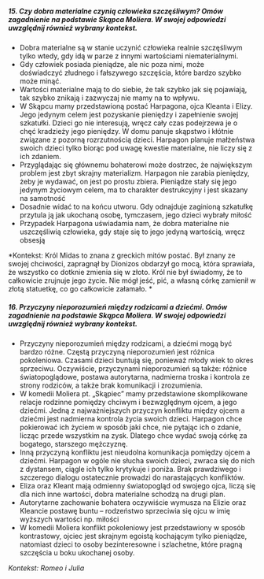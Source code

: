 ##### 15. Czy dobra materialne czynią człowieka szczęśliwym? Omów zagadnienie na podstawie Skąpca Moliera. W swojej odpowiedzi uwzględnij również wybrany kontekst.

- Dobra materialne są w stanie uczynić człowieka realnie szczęśliwym tylko wtedy, gdy idą w parze z innymi wartościami niematerialnymi. 
- Gdy człowiek posiada pieniądze, ale nic poza nimi, może doświadczyć złudnego i fałszywego szczęścia, które bardzo szybko może minąć.
- Wartości materialne mają to do siebie, że tak szybko jak się pojawiają, tak szybko znikają i zazwyczaj nie mamy na to wpływu.
- W Skąpcu mamy przedstawioną postać Harpagona, ojca Kleanta i Elizy. Jego jedynym celem jest pozyskanie pieniędzy i zapełnienie swojej szkatułki. Dzieci go nie interesują, wręcz cały czas podejrzewa je o chęć kradzieży jego pieniędzy. W domu panuje skąpstwo i kłótnie związane z pozorną rozrzutnością dzieci. Harpagon planuje małżeństwa swoich dzieci tylko biorąc pod uwagę kwestie materialne, nie liczy się z ich zdaniem. 
- Przyglądając się głównemu bohaterowi może dostrzec, że największym problem jest zbyt skrajny materializm. Harpagon nie zarabia pieniędzy, żeby je wydawać, on jest po prostu zbiera. Pieniądze stały się jego jedynym życiowym celem, ma to charakter destrukcyjny i jest skazany na samotność
- Dosadnie widać to na końcu utworu. Gdy odnajduje zaginioną szkatułkę przytula ją jak ukochaną osobę, tymczasem, jego dzieci wybrały miłość 
- Przypadek Harpagona uświadamia nam, że dobra materialne nie uszczęśliwią człowieka, gdy staje się to jego jedyną wartością, wręcz obsesją

*Kontekst: Król Midas to znana z greckich mitów postać. Był znany ze swojej chciwości, zapragnął by Dionizos obdarzył go mocą, która sprawiała, że wszystko co dotknie zmienia się w złoto. Król nie był świadomy, że to całkowicie zrujnuje jego życie. Nie mógł jeść, pić, a własną córkę zamienił w złotą statuetkę, co go całkowicie załamało. *

##### 16. Przyczyny nieporozumień między rodzicami a dziećmi. Omów zagadnienie na podstawie Skąpca Moliera. W swojej odpowiedzi uwzględnij również wybrany kontekst.

- Przyczyny nieporozumień między rodzicami, a dziećmi mogą być bardzo różne. Częstą przyczyną nieporozumień jest różnica pokoleniowa. Czasami dzieci buntują się, ponieważ młody wiek to okres sprzeciwu. Oczywiście, przyczynami nieporozumień są także: różnice światopoglądowe, postawa autorytarna, nadmierna troska i kontrola ze strony rodziców, a także brak komunikacji i zrozumienia.
- W komedii Moliera pt. „Skąpiec” mamy przedstawione skomplikowane relacje rodzinne pomiędzy chciwym i bezwzględnym ojcem, a jego dziećmi. Jedną z najważniejszych przyczyn konfliktu między ojcem a dziećmi jest nadmierna kontrola życia swoich dzieci. Harpagon chce pokierować ich życiem w sposób jaki chce, nie pytając ich o zdanie, licząc przede wszystkim na zysk. Dlatego chce wydać swoją córkę za bogatego, starszego mężczyznę. 
- Inną przyczyną konfliktu jest nieudolna komunikacja pomiędzy ojcem a dziećmi. Harpagon w ogóle nie słucha swoich dzieci, zwraca się do nich z dystansem, ciągle ich tylko krytykuje i poniża. Brak prawdziwego i szczerego dialogu ostatecznie prowadzi do narastających konfliktów. 
- Eliza oraz Kleant mają odmienny światopogląd od swojego ojca, liczą się dla nich inne wartości, dobra materialne schodzą na drugi plan.
- Autorytarne zachowanie bohatera oczywiście wymusza na Elizie oraz Kleancie postawę buntu – rodzeństwo sprzeciwia się ojcu w imię wyższych wartości np. miłości
- W komedii Moliera konflikt pokoleniowy jest przedstawiony w sposób kontrastowy, ojciec jest skrajnym egoistą kochającym tylko pieniądze, natomiast dzieci to osoby bezinteresowne i szlachetne, które pragną szczęścia u boku ukochanej osoby.

*Kontekst: Romeo i Julia*
